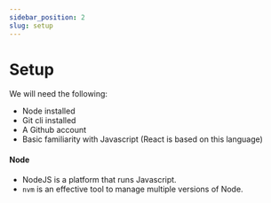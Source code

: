 ```yaml
---
sidebar_position: 2
slug: setup
---
```


# Setup

We will need the following:
- Node installed
- Git cli installed
- A Github account
- Basic familiarity with Javascript (React is based on this language)

#### Node

- NodeJS is a platform that runs Javascript.
- `nvm` is an effective tool to manage multiple versions of Node.
